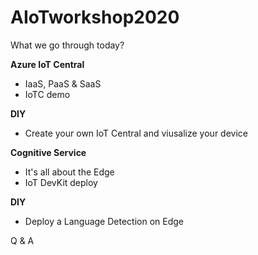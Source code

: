 # AIoTworkshop2020

What we go through today?

**Azure IoT Central**
  * IaaS, PaaS & SaaS
  * IoTC demo
  
**DIY**
  * Create your own IoT Central and viusalize your device
  
**Cognitive Service**
  * It's all about the Edge
  * IoT DevKit deploy

**DIY**
  * Deploy a Language Detection on Edge
  
Q & A
